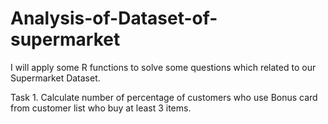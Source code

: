 # Analysis-of-Dataset-of-supermarket
I will apply some R functions to solve some questions which related to our Supermarket Dataset.

Task 1.
Calculate number of percentage of customers who use Bonus card from customer list who buy at least 3 items.
